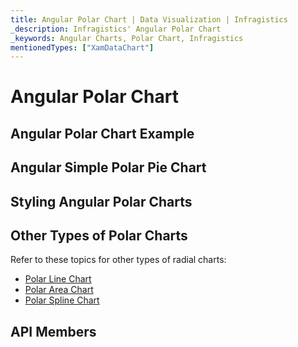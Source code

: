 ```yaml
---
title: Angular Polar Chart | Data Visualization | Infragistics
_description: Infragistics' Angular Polar Chart
_keywords: Angular Charts, Polar Chart, Infragistics
mentionedTypes: ["XamDataChart"]
---
```


# Angular Polar Chart

<!-- TODO add introduction to and purpose of using about using radial series in data-chart -->

## Angular Polar Chart Example

<!-- TODO use this iframe which will point to a new sample:
<iframe src='{environment:dvDemosBaseUrl}/charts/data-chart-type-radial-series' width="100%" height="100%" seamless frameBorder="0" onload="onXPlatSampleIframeContentLoaded(this);" alt="Angular Polar Chart Example"></iframe> -->

## Angular Simple Polar Pie Chart

<!-- TODO copy and combine content (code snippets, description) from these topics:
    data-chart-type-polar-scatter-series.md
-->

## Styling Angular Polar Charts

<!-- polar-scatter-series with styling props set: brush, markerOutline, markerType -->

## Other Types of Polar Charts

Refer to these topics for other types of radial charts:

-   [Polar Line Chart](chart-types-line.md#angular-polar-line-chart)
-   [Polar Area Chart](chart-types-area.md#angular-polar-area-chart)
-   [Polar Spline Chart](chart-types-spline.md#angular-polar-spline-chart)

## API Members

<!-- TODO list API links used in this topic -->
